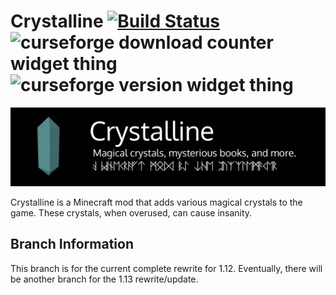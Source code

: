 # Crystalline [![Build Status](https://jenkins.thepuzzlemaker.info/job/Crystalline/job/rewrite-1.12/badge/icon?style=flat-square)](https://jenkins.thepuzzlemaker.info/job/Crystalline/job/rewrite-1.12/) ![curseforge download counter widget thing](http://cf.way2muchnoise.eu/full_crystalline_downloads.svg) ![curseforge version widget thing](http://cf.way2muchnoise.eu/versions/For%20MC_crystalline_all.svg)

![logo](src/main/resources/assets/crystalline/textures/gui/logo.png)

Crystalline is a Minecraft mod that adds various magical crystals to the game. These crystals, when overused, can cause insanity.

## Branch Information

This branch is for the current complete rewrite for 1.12. Eventually, there will be another branch for the 1.13 rewrite/update.
